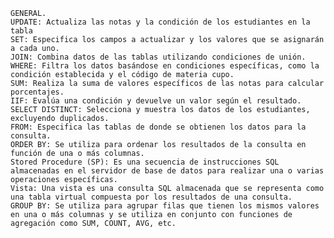     GENERAL.
    UPDATE: Actualiza las notas y la condición de los estudiantes en la tabla
    SET: Especifica los campos a actualizar y los valores que se asignarán a cada uno.
    JOIN: Combina datos de las tablas utilizando condiciones de unión.
    WHERE: Filtra los datos basándose en condiciones específicas, como la condición establecida y el código de materia cupo.
    SUM: Realiza la suma de valores específicos de las notas para calcular porcentajes.
    IIF: Evalúa una condición y devuelve un valor según el resultado.
    SELECT DISTINCT: Selecciona y muestra los datos de los estudiantes, excluyendo duplicados.
    FROM: Especifica las tablas de donde se obtienen los datos para la consulta.
    ORDER BY: Se utiliza para ordenar los resultados de la consulta en función de una o más columnas.
    Stored Procedure (SP): Es una secuencia de instrucciones SQL almacenadas en el servidor de base de datos para realizar una o varias operaciones específicas.
    Vista: Una vista es una consulta SQL almacenada que se representa como una tabla virtual compuesta por los resultados de una consulta.
    GROUP BY: Se utiliza para agrupar filas que tienen los mismos valores en una o más columnas y se utiliza en conjunto con funciones de agregación como SUM, COUNT, AVG, etc. 
